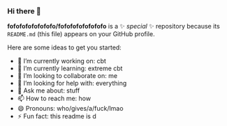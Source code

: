 ### Hi there 👋

**fofofofofofofofo/fofofofofofofofo** is a ✨ _special_ ✨ repository because its `README.md` (this file) appears on your GitHub profile.

Here are some ideas to get you started:

- 🔭 I’m currently working on: cbt
- 🌱 I’m currently learning: extreme cbt
- 👯 I’m looking to collaborate on: me
- 🤔 I’m looking for help with: everything
- 💬 Ask me about: stuff
- 📫 How to reach me: how
- 😄 Pronouns: who/gives/a/fuck/lmao
- ⚡ Fun fact: this readme is d
